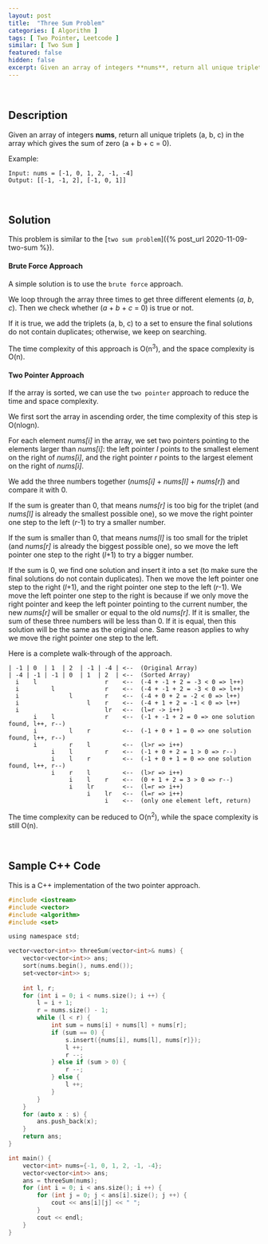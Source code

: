 ```yaml
---
layout: post
title:  "Three Sum Problem"
categories: [ Algorithm ]
tags: [ Two Pointer, Leetcode ]
similar: [ Two Sum ]
featured: false
hidden: false
excerpt: Given an array of integers **nums**, return all unique triplets (a, b, c) in the array which gives the sum of zero (a + b + c = 0).
---
```


<br />

## Description

Given an array of integers **nums**, return all unique triplets (a, b, c) in the array which gives the sum of zero (a + b + c = 0).

Example: 
```
Input: nums = [-1, 0, 1, 2, -1, -4]
Output: [[-1, -1, 2], [-1, 0, 1]]
```

<br />

## Solution

This problem is similar to the [`two sum problem`]({% post_url 2020-11-09-two-sum %}).


#### Brute Force Approach

A simple solution is to use the `brute force` approach. 

We loop through the array three times to get three different elements (*a*, *b*, *c*). Then we check whether (*a* + *b* + *c* = 0) is 
true or not.

If it is true, we add the triplets (a, b, c) to a set to ensure the final solutions do not contain duplicates; otherwise, we keep on searching.

The time complexity of this approach is O(n<sup>3</sup>), 
and the space complexity is O(n).

#### Two Pointer Approach

If the array is sorted, we can use the `two pointer` approach to reduce the time and space complexity. 

We first sort the array in ascending order, the time complexity of this step is O(nlogn).

For each element *nums[i]* in the array, we set two pointers pointing to the elements larger than *nums[i]*: the left pointer *l* points to 
the smallest element on the right of *nums[i]*, and the right pointer *r* points to the largest element on the right of *nums[i]*.

We add the three numbers together (*nums[i]* + *nums[l]* + *nums[r]*) and compare it with 0.

If the sum is greater than 0, that means *nums[r]* is too big for the triplet (and *nums[l]* is already the smallest possible one), so 
we move the right pointer one step to the left (*r*-1) to try a smaller number.

If the sum is smaller than 0, that means *nums[l]* is too small for the triplet (and *nums[r]* is already the biggest possible one), so 
we move the left pointer one step to the right (*l*+1) to try a bigger number.

If the sum is 0, we find one solution and insert it into a set (to make sure the final solutions do not contain duplicates). Then we move the 
left pointer one step to the right (*l*+1), and the right pointer one step to the left (*r*-1). We move the left pointer one step to the right is 
because if we only move the right pointer and keep the left pointer pointing to the current number, 
the new *nums[r]* will be smaller or equal to the old *nums[r]*. If it is smaller, the sum of these three numbers will be less than 0. 
If it is equal, then this solution will be the same as the original one. Same reason applies to why we move the right pointer one step to the left.

Here is a complete walk-through of the approach.
```
| -1 | 0  | 1  | 2  | -1 | -4 | <--  (Original Array)
| -4 | -1 | -1 | 0  | 1  | 2  | <--  (Sorted Array)
  i    l                   r    <--  (-4 + -1 + 2 = -3 < 0 => l++)
  i         l              r    <--  (-4 + -1 + 2 = -3 < 0 => l++)
  i              l         r    <--  (-4 + 0 + 2 = -2 < 0 => l++)
  i                   l    r    <--  (-4 + 1 + 2 = -1 < 0 => l++)
  i                        lr   <--  (l=r -> i++)
       i    l              r    <--  (-1 + -1 + 2 = 0 => one solution found, l++, r--)
       i         l    r         <--  (-1 + 0 + 1 = 0 => one solution found, l++, r--)
       i         r    l         <--  (l>r => i++)
            i    l         r    <--  (-1 + 0 + 2 = 1 > 0 => r--)
            i    l    r         <--  (-1 + 0 + 1 = 0 => one solution found, l++, r--)
            i    r    l         <--  (l>r => i++)
                 i    l    r    <--  (0 + 1 + 2 = 3 > 0 => r--)
                 i    lr        <--  (l=r => i++)
                      i    lr   <--  (l=r => i++)
                           i    <--  (only one element left, return)
```


The time complexity can be reduced to O(n<sup>2</sup>), while the 
space complexity is still O(n).

<br />

## Sample C++ Code

This is a C++ implementation of the two pointer approach.

```c
#include <iostream>
#include <vector>
#include <algorithm>
#include <set>

using namespace std;

vector<vector<int>> threeSum(vector<int>& nums) {
    vector<vector<int>> ans;
    sort(nums.begin(), nums.end());
    set<vector<int>> s;
    
    int l, r;
    for (int i = 0; i < nums.size(); i ++) {
        l = i + 1; 
        r = nums.size() - 1;
        while (l < r) {
            int sum = nums[i] + nums[l] + nums[r];
            if (sum == 0) {
                s.insert({nums[i], nums[l], nums[r]});
                l ++;
                r --;
            } else if (sum > 0) {
                r --;
            } else {
                l ++;
            }
        }
    }
    for (auto x : s) {
        ans.push_back(x);
    }
    return ans;
}

int main() {
    vector<int> nums={-1, 0, 1, 2, -1, -4};
    vector<vector<int>> ans; 
    ans = threeSum(nums);
    for (int i = 0; i < ans.size(); i ++) {
        for (int j = 0; j < ans[i].size(); j ++) {
            cout << ans[i][j] << " ";
        }
        cout << endl;
    }
}
```
